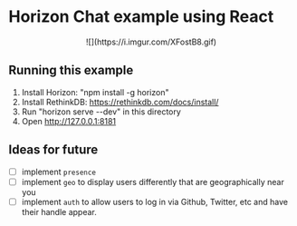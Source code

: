# Horizon Chat example using React

<center>![](https://i.imgur.com/XFostB8.gif)</center>

## Running this example
1. Install Horizon: "npm install -g horizon"
2. Install RethinkDB: https://rethinkdb.com/docs/install/
3. Run "horizon serve --dev" in this directory
4. Open http://127.0.0.1:8181

## Ideas for future

- [ ] implement `presence`
- [ ] implement `geo` to display users differently that are geographically near you
- [ ] implement `auth` to allow users to log in via Github, Twitter, etc and have their handle appear.
